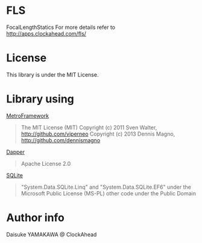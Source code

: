 # FLS
FocalLengthStatics
For more details refer to  http://apps.clockahead.com/fls/

# License
This library is under the MIT License.

# Library using
[MetroFramework](https://github.com/dennismagno/metroframework-modern-ui)
> The MIT License (MIT)
> Copyright (c) 2011 Sven Walter, http://github.com/viperneo
> Copyright (c) 2013 Dennis Magno, http://github.com/dennismagno

[Dapper](https://github.com/StackExchange/dapper-dot-net)
> Apache License 2.0

[SQLite](https://system.data.sqlite.org/index.html/doc/trunk/www/index.wiki)
> "System.Data.SQLite.Linq" and "System.Data.SQLite.EF6"
>   under the Microsoft Public License (MS-PL)
> other code
>  under the Public Domain

# Author info
Daisuke YAMAKAWA @ ClockAhead
